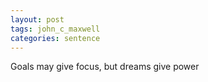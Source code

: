 ```yaml
---
layout: post
tags: john_c_maxwell
categories: sentence
---
```


Goals may give focus, but dreams give power